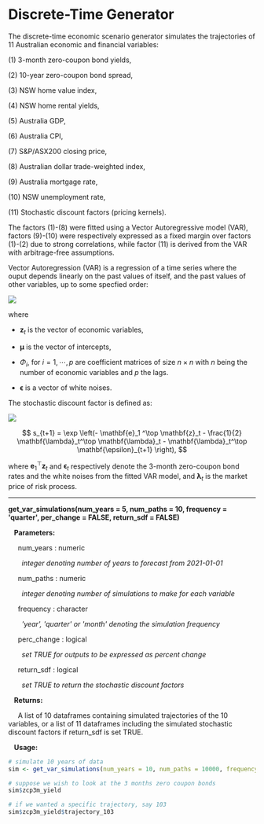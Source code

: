 # Discrete-Time Generator

The discrete-time economic scenario generator simulates the trajectories of 11 Australian economic and financial variables: 

(1) 3-month zero-coupon bond yields,

(2) 10-year zero-coupon bond spread,

(3) NSW home value index,

(4) NSW home rental yields,

(5) Australia GDP,

(6) Australia CPI,

(7) S&P/ASX200 closing price,

(8) Australian dollar trade-weighted index,

(9) Australia mortgage rate,

(10) NSW unemployment rate,

(11) Stochastic discount factors (pricing kernels).

The factors (1)-(8) were fitted using a Vector Autoregressive model (VAR), factors (9)-(10) were respectively expressed as a fixed margin over factors (1)-(2) due to strong correlations, while factor (11) is derived from the VAR with arbitrage-free assumptions. 

Vector Autoregression (VAR) is a regression of a time series where the ouput depends linearly on the past values of itself, and the past values of other variables, up to some specfied order: 

![](https://latex.codecogs.com/svg.image?\mathbf{z}_{t}&space;=&space;\mathbf{\mu}&space;&plus;&space;\Phi_{1}\mathbf{z}_{t-1}&plus;&space;\Phi_{2}\mathbf{z}_{t-2}&plus;\cdots&plus;&space;\Phi_{p}\mathbf{z}_{t-p}&space;&plus;&space;\mathbf{\epsilon},)

where  

* $\mathbf{z}_{t}$ is the vector of economic variables,

* $\boldsymbol{\mu}$ is the vector of intercepts,

* $\Phi_{i}$, for $i=1,\cdots, p$ are coefficient matrices of size $n \times n$ with $n$ being the number of economic variables and $p$ the lags. 

* $\boldsymbol{\epsilon}$ is a vector of white noises. 

The stochastic discount factor is defined as: 

![](https://latex.codecogs.com/svg.image?s_{t&plus;1}&space;=&space;\exp&space;\left(-&space;\mathbf{e}_1&space;^\top&space;\mathbf{z}_t&space;-&space;\frac{1}{2}&space;\mathbf{\lambda}_t^\top&space;\mathbf{\lambda}_t&space;-&space;\mathbf{\lambda}_t^\top&space;\mathbf{\epsilon}_{t&plus;1}&space;\right),)

$$
s_{t+1} = \exp \left(- \mathbf{e}_1 ^\top \mathbf{z}_t - \frac{1}{2} \mathbf{\lambda}_t^\top \mathbf{\lambda}_t - \mathbf{\lambda}_t^\top \mathbf{\epsilon}_{t+1} \right),
$$

where $\mathbf{e}_1^\top \mathbf{z}_t$ and $\mathbf{\epsilon}_t$ respectively denote the 3-month zero-coupon bond rates and  the white noises from the fitted VAR model, and $\mathbf{\lambda}_t$ is the market price of risk process.


---


**get_var_simulations(num_years = 5, num_paths = 10, frequency = 'quarter', per_change = FALSE, return_sdf = FALSE)**

&nbsp;&nbsp; **Parameters:**

&nbsp;&nbsp;&nbsp;&nbsp; num_years : numeric

&nbsp;&nbsp;&nbsp;&nbsp;&nbsp;&nbsp; *integer denoting number of years to forecast from 2021-01-01*

&nbsp;&nbsp;&nbsp;&nbsp; num_paths : numeric

&nbsp;&nbsp;&nbsp;&nbsp;&nbsp;&nbsp; *integer denoting number of simulations to make for each variable*

&nbsp;&nbsp;&nbsp;&nbsp; frequency : character

&nbsp;&nbsp;&nbsp;&nbsp;&nbsp;&nbsp; *'year', 'quarter' or 'month' denoting the simulation frequency*

&nbsp;&nbsp;&nbsp;&nbsp; perc_change : logical

&nbsp;&nbsp;&nbsp;&nbsp;&nbsp;&nbsp; *set TRUE for outputs to be expressed as percent change*

&nbsp;&nbsp;&nbsp;&nbsp; return_sdf : logical 

&nbsp;&nbsp;&nbsp;&nbsp;&nbsp;&nbsp; *set TRUE to return the stochastic discount factors*

&nbsp;&nbsp; **Returns:**

&nbsp;&nbsp;&nbsp;&nbsp; A list of 10 dataframes containing simulated trajectories of the 10 variables, or a list of 11 dataframes including the simulated stochastic discount factors if return_sdf is set TRUE.  

&nbsp;&nbsp; **Usage:**

```r
# simulate 10 years of data
sim <- get_var_simulations(num_years = 10, num_paths = 10000, frequency = 'year')

# suppose we wish to look at the 3 months zero coupon bonds
sim$zcp3m_yield

# if we wanted a specific trajectory, say 103
sim$zcp3m_yield$trajectory_103
```























